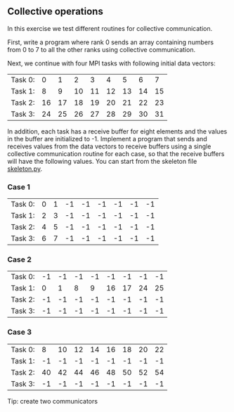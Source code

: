 ## Collective operations

In this exercise we test different routines for collective communication. 

First, write a program where rank 0 sends an array containing numbers from 0
to 7 to all the other ranks using collective communication.

Next, we continue with four MPI tasks with following initial data vectors:

|        |    |    |    |    |    |    |    |    |
|--------|----|----|----|----|----|----|----|----|
|Task 0: |  0 |  1 |  2 |  3 |  4 |  5 |  6 |  7 |
|Task 1: |  8 |  9 | 10 | 11 | 12 | 13 | 14 | 15 |
|Task 2: | 16 | 17 | 18 | 19 | 20 | 21 | 22 | 23 |
|Task 3: | 24 | 25 | 26 | 27 | 28 | 29 | 30 | 31 |

In addition, each task has a receive buffer for eight elements and the values
in the buffer are initialized to -1. Implement a program that sends and
receives values from the data vectors to receive buffers using a single
collective communication routine for each case, so that the receive buffers
will have the following values. You can start from the skeleton file
[skeleton.py](skeleton.py).

### Case 1

|        |    |    |    |    |    |    |    |    |
|--------|----|----|----|----|----|----|----|----|
|Task 0: |  0 |  1 | -1 | -1 | -1 | -1 | -1 | -1 |
|Task 1: |  2 |  3 | -1 | -1 | -1 | -1 | -1 | -1 |
|Task 2: |  4 |  5 | -1 | -1 | -1 | -1 | -1 | -1 |
|Task 3: |  6 |  7 | -1 | -1 | -1 | -1 | -1 | -1 |

### Case 2

|        |    |    |    |    |    |    |    |    |
|--------|----|----|----|----|----|----|----|----|
|Task 0: | -1 | -1 | -1 | -1 | -1 | -1 | -1 | -1 |
|Task 1: |  0 |  1 |  8 |  9 | 16 | 17 | 24 | 25 |
|Task 2: | -1 | -1 | -1 | -1 | -1 | -1 | -1 | -1 |
|Task 3: | -1 | -1 | -1 | -1 | -1 | -1 | -1 | -1 |

### Case 3

|        |    |    |    |    |    |    |    |    |
|--------|----|----|----|----|----|----|----|----|
|Task 0: |  8 | 10 | 12 | 14 | 16 | 18 | 20 | 22 |
|Task 1: | -1 | -1 | -1 | -1 | -1 | -1 | -1 | -1 |
|Task 2: | 40 | 42 | 44 | 46 | 48 | 50 | 52 | 54 |
|Task 3: | -1 | -1 | -1 | -1 | -1 | -1 | -1 | -1 |

Tip: create two communicators
